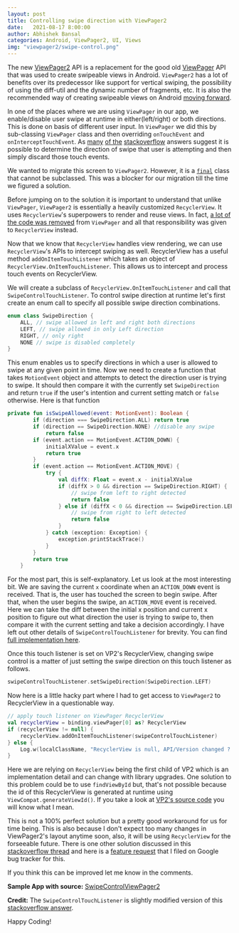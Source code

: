 ```yaml
---
layout: post
title: Controlling swipe direction with ViewPager2
date:   2021-08-17 8:00:00
author: Abhishek Bansal
categories: Android, ViewPager2, UI, Views
img: "viewpager2/swipe-control.png"
---
```


The new [ViewPager2](https://developer.android.com/training/animation/vp2-migration) API is a replacement for the good old [ViewPager](https://developer.android.com/reference/kotlin/androidx/viewpager/widget/ViewPager) API that was used to create swipeable views in Android. `ViewPager2` has a lot of benefits over its predecessor like support for vertical swiping, the possibility of using the diff-util and the dynamic number of fragments, etc. It is also the recommended way of creating swipeable views on Android [moving forward](https://developer.android.com/training/animation/vp2-migration#benefits).

In one of the places where we are using `ViewPager` in our app, we enable/disable user swipe at runtime in either(left/right) or both directions. This is done on basis of different user input. In `ViewPager` we did this by sub-classing `ViewPager` class and then overriding `onTouchEvent` and `onInterceptTouchEvent`. As [many](https://stackoverflow.com/questions/24356023/android-viewpager-detect-swipe-direction) [of the](https://stackoverflow.com/questions/19602369/how-to-disable-viewpager-from-swiping-in-one-direction) [stackoverflow](https://stackoverflow.com/questions/18660011/viewpager-disable-swiping-to-a-certain-direction/18661040#18661040) answers suggest it is possible to determine the direction of swipe that user is attempting and then simply discard those touch events. 

We wanted to migrate this screen to `ViewPager2`. However, it is a [`final`](https://android.googlesource.com/platform/frameworks/support/+/refs/heads/androidx-collection-release/viewpager2/src/main/java/androidx/viewpager2/widget/ViewPager2.java?source=post_page---------------------------#63) class that cannot be subclassed. This was a blocker for our migration till the time we figured a solution.

Before jumping on to the solution it is important to understand that unlike `ViewPager`, `ViewPager2` is essentially a heavily customized `RecyclerView`. It uses `RecyclerView`'s superpowers to render and reuse views. In fact, [a lot of the code was removed](https://medium.com/google-developer-experts/exploring-the-view-pager-2-86dbce06ff71#3566) from `ViewPager` and all that responsibility was given to  `RecyclerView` instead. 

Now that we know that `RecyclerView` handles view rendering, we can use `RecyclerView`'s APIs to intercept swiping as well. RecyclerView has a useful method `addOnItemTouchListener` which takes an object of `RecyclerView.OnItemTouchListener`. This allows us to intercept and process touch events on RecyclerView. 

We will create a subclass of `RecyclerView.OnItemTouchListener` and call that `SwipeControlTouchListener`. To control swipe direction at runtime let's first create an enum call to specify all possible swipe direction combinations.

```kotlin
enum class SwipeDirection {
    ALL, // swipe allowed in left and right both directions
    LEFT, // swipe allowed in only Left direction
    RIGHT, // only right
    NONE // swipe is disabled completely
}
```

This enum enables us to specify directions in which a user is allowed to swipe at any given point in time. Now we need to create a function that takes `MotionEvent` object and attempts to detect the direction user is trying to swipe. It should then compare it with the currently set `SwipeDirection` and return `true` if the user's intention and current setting match or `false` otherwise. Here is that function

```kotlin
private fun isSwipeAllowed(event: MotionEvent): Boolean {
        if (direction === SwipeDirection.ALL) return true
        if (direction == SwipeDirection.NONE) //disable any swipe
            return false
        if (event.action == MotionEvent.ACTION_DOWN) {
            initialXValue = event.x
            return true
        }
        if (event.action == MotionEvent.ACTION_MOVE) {
            try {
                val diffX: Float = event.x - initialXValue
                if (diffX > 0 && direction == SwipeDirection.RIGHT) {
                    // swipe from left to right detected
                    return false
                } else if (diffX < 0 && direction == SwipeDirection.LEFT) {
                    // swipe from right to left detected
                    return false
                }
            } catch (exception: Exception) {
                exception.printStackTrace()
            }
        }
        return true
    }
```

For the most part, this is self-explanatory. Let us look at the most interesting bit. We are saving the current `x` coordinate when an `ACTION_DOWN` event is received. That is, the user has touched the screen to begin swipe. After that, when the user begins the swipe, an `ACTION_MOVE` event is received. Here we can take the diff between the initial x position and current x position to figure out what direction the user is trying to swipe to, then compare it with the current setting and take a decision accordingly. I have left out other details of `SwipeControlTouchListener` for brevity. You can find [full implementation here](https://github.com/abhishekBansal/SwipeControlViewPager2/blob/master/app/src/main/java/dev/abhishekbansal/swipecontrolviewpager2/SwipeControlTouchListener.kt).

Once this touch listener is set on VP2's RecyclerView, changing swipe control is a matter of just setting the swipe direction on this touch listener as follows.
```kotlin
swipeControlTouchListener.setSwipeDirection(SwipeDirection.LEFT)
```

Now here is a little hacky part where I had to get access to `ViewPager2` to RecyclerView in a questionable way.
```kotlin
// apply touch listener on ViewPager RecyclerView
val recyclerView = binding.viewPager[0] as? RecyclerView
if (recyclerView != null) {
    recyclerView.addOnItemTouchListener(swipeControlTouchListener)
} else {
    Log.w(localClassName, "RecyclerView is null, API/Version changed ?!")
}
```
Here we are relying on `RecyclerView` being the first child of VP2 which is an implementation detail and can change with library upgrades. One solution to this problem could be to use `findViewById` but, that's not possible because the id of this RecyclerView is generated at runtime using `ViewCompat.generateViewId()`. If you take a look at [VP2's source code](https://android.googlesource.com/platform/frameworks/support/+/refs/heads/androidx-collection-release/viewpager2/src/main/java/androidx/viewpager2/widget/ViewPager2.java?source=post_page---------------------------#146) you will know what I mean. 

This is not a 100% perfect solution but a pretty good workaround for us for time being. This is also because I don't expect too many changes in ViewPager2's layout anytime soon, also, it will be using `RecyclerView` for the forseeable future. There is one other solution discussed in this [stackoverflow thread](https://stackoverflow.com/questions/56647971/how-to-disable-swiping-in-specific-direction-in-viewpager2) and here is a [feature request](https://issuetracker.google.com/issues/195903733) that I filed on Google bug tracker for this.

If you think this can be improved let me know in the comments.

**Sample App with source:**
[SwipeControlViewPager2](https://github.com/abhishekBansal/SwipeControlViewPager2)

**Credit:**
The `SwipeControlTouchListener` is slightly modified version of this [stackoverflow answer](https://stackoverflow.com/questions/19602369/how-to-disable-viewpager-from-swiping-in-one-direction).

Happy Coding!